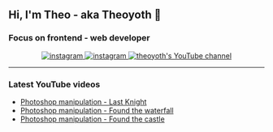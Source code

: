 ## Hi, I'm Theo - aka Theoyoth 👋

### Focus on frontend - web developer

<p align="center">
  <a href="https://instagram.com/yothphotos" target="_blank">
    <img src="https://img.shields.io/twitter/url?color=blue&label=INSTAGRAM&logo=instagram&logoColor=blue&style=for-the-badge&url=https%3A%2F%2Fwww.instagram.com%2Fyothphotos%2F" alt="instagram"/>
  </a>
  <a href="https://instagram.com/theoyoth" target="_blank">
    <img src="https://img.shields.io/twitter/url?color=orange&label=INSTAGRAM&logo=instagram&logoColor=orange&style=for-the-badge&url=https%3A%2F%2Fwww.instagram.com%2Ftheoyoth%2F" alt="instagram"/>
  </a>
  <a href="https://www.youtube.com/channel/UCF3t40-awz3eOb9FqNhcesQ" target="_blank">
    <img src="https://img.shields.io/twitter/url?color=red&label=YOUTUBE&logo=youtube&logoColor=red&style=for-the-badge&url=https%3A%2F%2Fwww.youtube.com%2Fchannel%2FUCF3t40-awz3eOb9FqNhcesQ" alt="theoyoth's YouTube channel"/>
  </a>
</p>

---
### Latest YouTube videos

<!-- YOUTUBE-VIDEOS-LIST:START -->
- [Photoshop manipulation - Last Knight](https://www.youtube.com/watch?v=kmbtY3ZsJiU&t=3s)
- [Photoshop manipulation - Found the waterfall](https://www.youtube.com/watch?v=mNsbPbXKwNo&t=1s)
- [Photoshop manipulation - Found the castle](https://www.youtube.com/watch?v=Hs42yQwixbQ)
<!-- YOUTUBE-VIDEOS-LIST:END -->
